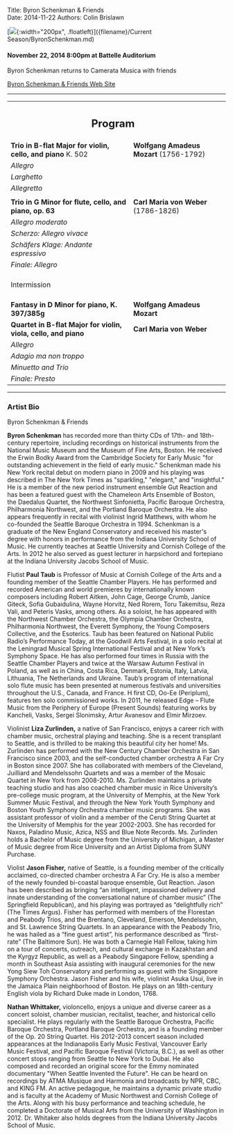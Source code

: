 Title: Byron Schenkman & Friends  
Date: 2014-11-22
Authors: Colin Brislawn


[![ ]({filename}/images/BSandF200.jpg){:width="200px", .floatleft}]({filename}/Current Season/ByronSchenkman.md)

#### November 22, 2014 8:00pm at Battelle Auditorium

Byron Schenkman returns to Camerata Musica with friends 

[Byron Schenkman & Friends Web Site](http://byronschenkman.com/)

---

<table>
	<tr>
	<td align="center" colspan="2"><h2>Program</h2></td><td></td>
	</tr>
	<tr>
	  <td width="480"><b>Trio in B-flat Major for violin, cello, and piano</b> K. 502</td>
	  <td width="320" class="right"><b>Wolfgang Amadeus Mozart</b> (1756-1792)</td>
	</tr>
	<tr>
	  <td class="smallindent"><i>Allegro</i></td>
	  <td></td>
	</tr>
	<tr>
	  <td class="smallindent"><i>Larghetto</i></td>
	  <td></td>
	</tr>
	<tr>
	  <td class="smallindent"><i>Allegretto</i></td>
	  <td></td>
	</tr>
	<tr><td></td></tr>
	<tr>
	  <td width="480"><b>Trio in G Minor for flute, cello, and piano, op. 63</b></td>
	  <td width="320" class="right"><b>Carl Maria von Weber</b> (1786-1826)</td>
	</tr>
	<tr>
	  <td class="smallindent"><i>Allegro moderato</i></td>
	  <td></td>
	</tr>
	<tr>
	  <td class="smallindent"><i>Scherzo: Allegro vivace</i></td>
	  <td></td>
	</tr>
	<tr>
	  <td class="smallindent"><i>Schäfers Klage: Andante espressivo</i></td>
	  <td></td>
	</tr>
	<tr>
	  <td class="smallindent"><i>Finale: Allegro</i></td>
	  <td></td>
	</tr>
	<tr>
	 <td colspan="2" class="center">
		<br>
		<div class="smallheading">Intermission
		</div><br></td>
	</tr>
	<tr>
	  <td width="480"><b>Fantasy in D Minor for piano, K. 397/385g</b></td>
	  <td width="320" class="right"><b>Wolfgang Amadeus Mozart</b></td>
	</tr>
	<tr>
	  <td width="480"><b>Quartet in B-flat Major for violin, viola, cello, and piano</b></td>
	  <td width="320" class="right"><b>Carl Maria von Weber</b></td>
	</tr>
	<tr>
	  <td class="smallindent"><i>Allegro</i></td>
	  <td></td>
	</tr>
	<tr>
	  <td class="smallindent"><i>Adagio ma non troppo</i></td>
	  <td></td>
	</tr>
	<tr>
	  <td class="smallindent"><i>Minuetto and Trio</i></td>
	  <td></td>
	</tr>
	<tr>
	  <td class="smallindent"><i>Finale: Presto</i></td>
	  <td></td>
	</tr>
</table>

---

### Artist Bio

Byron Schenkman & Friends

**Byron Schenkman** has recorded more than thirty CDs of 17th- and 18th-century repertoire, including recordings on historical instruments from the National Music Museum and the Museum of Fine Arts, Boston. He received the Erwin Bodky Award from the Cambridge Society for Early Music "for outstanding achievement in the field of early music." Schenkman made his New York recital debut on modern piano in 2009 and his playing was described in The New York Times as "sparkling," "elegant," and "insightful." He is a member of the new period instrument ensemble Gut Reaction and has been a featured guest with the Chameleon Arts Ensemble of Boston, the Daedalus Quartet, the Northwest Sinfonietta, Pacific Baroque Orchestra, Philharmonia Northwest, and the Portland Baroque Orchestra. He also appears frequently in recital with violinist Ingrid Matthews, with whom he co-founded the Seattle Baroque Orchestra in 1994. Schenkman is a graduate of the New England Conservatory and received his master's degree with honors in performance from the Indiana University School of Music. He currently teaches at Seattle University and Cornish College of the Arts. In 2012 he also served as guest lecturer in harpsichord and fortepiano at the Indiana University Jacobs School of Music.

Flutist **Paul Taub** is Professor of Music at Cornish College of the Arts and a founding member of the Seattle Chamber Players. He has performed and recorded American and world premieres by internationally known composers including Robert Aitken, John Cage, George Crumb, Janice Giteck, Sofia Gubaidulina, Wayne Horvitz, Ned Rorem, Toru Takemitsu, Reza Vali, and Peteris Vasks, among others. As a soloist, he has appeared with the Northwest Chamber Orchestra, the Olympia Chamber Orchestra, Philharmonia Northwest, the Everett Symphony, the Young Composers Collective, and the Esoterics. Taub has been featured on National Public Radio’s Performance Today, at the Goodwill Arts Festival, in a solo recital at the Leningrad Musical Spring International Festival and at New York’s Symphony Space. He has also performed four times in Russia with the Seattle Chamber Players and twice at the Warsaw Autumn Festival in Poland, as well as in China, Costa Rica, Denmark, Estonia, Italy, Latvia, Lithuania, The Netherlands and Ukraine. Taub’s program of international solo flute music has been presented at numerous festivals and universities throughout the U.S., Canada, and France. H first CD, Oo-Ee (Periplum), features ten solo commissioned works. In 2011, he released Edge – Flute Music from the Periphery of Europe (Present Sounds) featuring works by Kancheli, Vasks, Sergei Slonimsky, Artur Avanesov and Elmir Mirzoev.

Violinist **Liza Zurlinden,** a native of San Francisco, enjoys a career rich with chamber music, orchestral playing and teaching. She is a recent transplant to Seattle, and is thrilled to be making this beautiful city her home! Ms. Zurlinden has performed with the New Century Chamber Orchestra in San Francisco since 2003, and the self-conducted chamber orchestra A Far Cry in Boston since 2007. She has collaborated with members of the Cleveland, Juilliard and Mendelssohn Quartets and was a member of the Mosaic Quartet in New York from 2008-2010. Ms. Zurlinden maintains a private teaching studio and has also coached chamber music in Rice University’s pre-college music program, at the University of Memphis, at the New York Summer Music Festival, and through the New York Youth Symphony and Boston Youth Symphony Orchestra chamber music programs. She was assistant professor of violin and a member of the Ceruti String Quartet at the University of Memphis for the year 2002-2003. She has recorded for Naxos, Paladino Music, Azica, NSS and Blue Note Records. Ms. Zurlinden holds a Bachelor of Music degree from the University of Michigan, a Master of Music degree from Rice University and an Artist Diploma from SUNY Purchase.

Violist **Jason Fisher,** native of Seattle, is a founding member of the critically acclaimed, co-directed chamber orchestra A Far Cry. He is also a member of the newly founded bi-coastal baroque ensemble, Gut Reaction. Jason has been described as bringing “an intelligent, impassioned delivery and innate understanding of the conversational nature of chamber music” (The Springfield Republican), and his playing was portrayed as “delightfully rich” (The Times Argus). Fisher has performed with members of the Florestan and Peabody Trios, and the Brentano, Cleveland, Emerson, Mendelssohn, and St. Lawrence String Quartets. In an appearance with the Peabody Trio, he was hailed as a “fine guest artist”, his performance described as “first-rate” (The Baltimore Sun). He was both a Carnegie Hall Fellow, taking him on a tour of concerts, outreach, and cultural exchange in Kazakhstan and the Kyrgyz Republic, as well as a Peabody Singapore Fellow, spending a month in Southeast Asia assisting with inaugural ceremonies for the new Yong Siew Toh Conservatory and performing as guest with the Singapore Symphony Orchestra. Jason Fisher and his wife, violinist Asuka Usui, live in the Jamaica Plain neighborhood of Boston. He plays on an 18th-century English viola by Richard Duke made in London, 1768.

**Nathan Whittaker,** violoncello, enjoys a unique and diverse career as a concert soloist, chamber musician, recitalist, teacher, and historical cello specialist. He plays regularly with the Seattle Baroque Orchestra, Pacific Baroque Orchestra, Portland Baroque Orchestra, and is a founding member of the Op. 20 String Quartet. His 2012-2013 concert season included appearances at the Indianapolis Early Music Festival, Vancouver Early Music Festival, and Pacific Baroque Festival (Victoria, B.C.), as well as other concert stops ranging from Seattle to New York to Dubai. He also composed and recorded an original score for the Emmy nominated documentary "When Seattle Invented the Future". He can be heard on recordings by ATMA Musique and Harmonia and broadcasts by NPR, CBC, and KING FM. An active pedagogue, he maintains a dynamic private studio and is faculty at the Academy of Music Northwest and Cornish College of the Arts. Along with his busy performance and teaching schedule, he completed a Doctorate of Musical Arts from the University of Washington in 2012. Dr. Whitaker also holds degrees from the Indiana University Jacobs School of Music.

